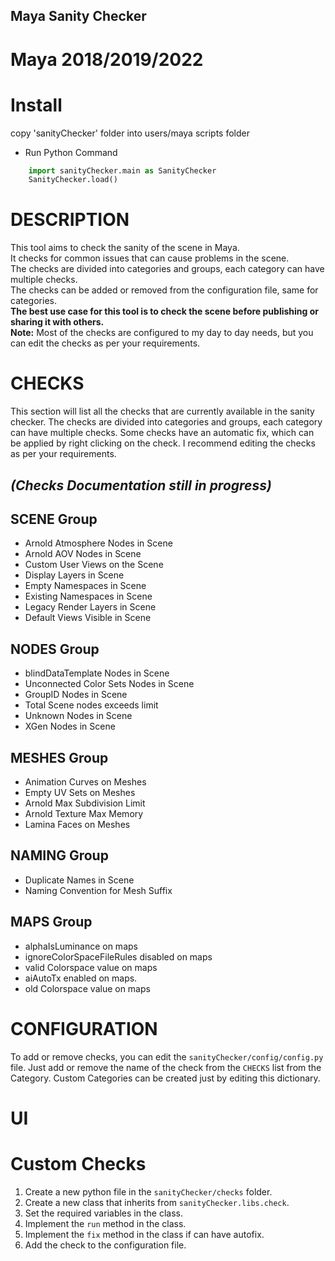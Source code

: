 Maya Sanity Checker
-------------------

# Maya 2018/2019/2022

# Install

copy 'sanityChecker' folder into users/maya scripts folder

+ Run Python Command
```python
    import sanityChecker.main as SanityChecker
    SanityChecker.load()
```

# DESCRIPTION
This tool aims to check the sanity of the scene in Maya.  
It checks for common issues that can cause problems in the scene.  
The checks are divided into categories and groups, each category can have multiple checks.  
The checks can be added or removed from the configuration file, same for categories.  
**The best use case for this tool is to check the scene before publishing or sharing it with others.**  
**Note:** Most of the checks are configured to my day to day needs, but you can edit the checks as per your requirements.


# CHECKS
This section will list all the checks that are currently available in the sanity checker.
The checks are divided into categories and groups, each category can have multiple checks.
Some checks have an automatic fix, which can be applied by right clicking on the check.
I recommend editing the checks as per your requirements.

## *(Checks Documentation still in progress)*

## SCENE Group

- Arnold Atmosphere Nodes in Scene
- Arnold AOV Nodes in Scene
- Custom User Views on the Scene
- Display Layers in Scene
- Empty Namespaces in Scene
- Existing Namespaces in Scene
- Legacy Render Layers in Scene
- Default Views Visible in Scene

## NODES Group

- blindDataTemplate Nodes in Scene
- Unconnected Color Sets Nodes in Scene
- GroupID Nodes in Scene
- Total Scene nodes exceeds limit
- Unknown Nodes in Scene
- XGen Nodes in Scene

## MESHES Group

- Animation Curves on Meshes
- Empty UV Sets on Meshes
- Arnold Max Subdivision Limit
- Arnold Texture Max Memory
- Lamina Faces on Meshes

## NAMING Group

- Duplicate Names in Scene
- Naming Convention for Mesh Suffix

## MAPS Group

- alphaIsLuminance on maps
- ignoreColorSpaceFileRules disabled on maps
- valid Colorspace value on maps
- aiAutoTx enabled on maps.
- old Colorspace value on maps

# CONFIGURATION

To add or remove checks, you can edit the `sanityChecker/config/config.py` file.
Just add or remove the name of the check from the `CHECKS` list from the Category.
Custom Categories can be created just by editing this dictionary.

# UI

# Custom Checks

1. Create a new python file in the `sanityChecker/checks` folder.
2. Create a new class that inherits from `sanityChecker.libs.check`.
3. Set the required variables in the class.
4. Implement the `run` method in the class.
5. Implement the `fix` method in the class if can have autofix.
6. Add the check to the configuration file.